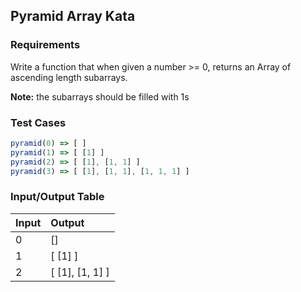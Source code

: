 ## Pyramid Array Kata

### Requirements 

Write a function that when given a number >= 0, returns an Array of ascending length subarrays.

**Note:** the subarrays should be filled with 1s

### Test Cases

```JavaScript
pyramid(0) => [ ]
pyramid(1) => [ [1] ]
pyramid(2) => [ [1], [1, 1] ]
pyramid(3) => [ [1], [1, 1], [1, 1, 1] ]
```

### Input/Output Table

| Input                         | Output |
| :---------------------------- | :----- |
|   0                          | []  |
|   1                          | [ [1] ]  |
|   2                          | [ [1], [1, 1] ] |

